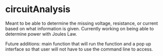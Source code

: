 # circuitAnalysis
Meant to be able to determine the missing voltage, resistance, or current based on what information is given. Currently working on being able to determine power with Joules Law. 

Future additions: main function that will run the function and a pop up interface so that user will not have to use the command line to access.
